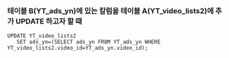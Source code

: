 ###  테이블 B(YT_ads_yn)에 있는 칼럼을 테이블 A(YT_video_lists2)에 추가 UPDATE 하고자 할 때
```
UPDATE YT_video_lists2 
   SET ads_yn=(SELECT ads_yn FROM YT_ads_yn WHERE YT_video_lists2.video_id=YT_ads_yn.video_id);
```
